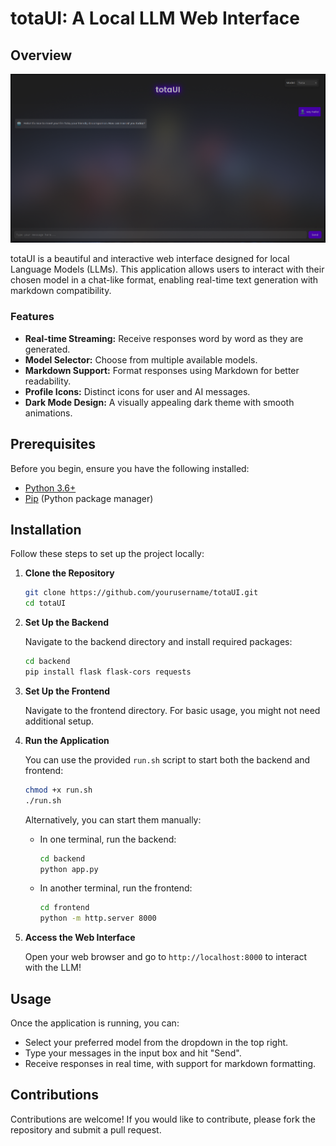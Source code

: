 # totaUI: A Local LLM Web Interface

## Overview

![preview](assets/preview.png)

totaUI is a beautiful and interactive web interface designed for local Language Models (LLMs). This application allows users to interact with their chosen model in a chat-like format, enabling real-time text generation with markdown compatibility. 

### Features

- **Real-time Streaming:** Receive responses word by word as they are generated.
- **Model Selector:** Choose from multiple available models.
- **Markdown Support:** Format responses using Markdown for better readability.
- **Profile Icons:** Distinct icons for user and AI messages.
- **Dark Mode Design:** A visually appealing dark theme with smooth animations.

## Prerequisites

Before you begin, ensure you have the following installed:

- [Python 3.6+](https://www.python.org/downloads/)
- [Pip](https://pip.pypa.io/en/stable/installation/) (Python package manager)

## Installation

Follow these steps to set up the project locally:

1. **Clone the Repository**

   ```bash
   git clone https://github.com/yourusername/totaUI.git
   cd totaUI
   ```

2. **Set Up the Backend**

   Navigate to the backend directory and install required packages:

   ```bash
   cd backend
   pip install flask flask-cors requests
   ```

3. **Set Up the Frontend**

   Navigate to the frontend directory. For basic usage, you might not need additional setup.

4. **Run the Application**

   You can use the provided `run.sh` script to start both the backend and frontend:

   ```bash
   chmod +x run.sh
   ./run.sh
   ```

   Alternatively, you can start them manually:
   - In one terminal, run the backend:
     ```bash
     cd backend
     python app.py
     ```

   - In another terminal, run the frontend:
     ```bash
     cd frontend
     python -m http.server 8000
     ```

5. **Access the Web Interface**

   Open your web browser and go to `http://localhost:8000` to interact with the LLM!

## Usage

Once the application is running, you can:
- Select your preferred model from the dropdown in the top right.
- Type your messages in the input box and hit "Send".
- Receive responses in real time, with support for markdown formatting.

## Contributions

Contributions are welcome! If you would like to contribute, please fork the repository and submit a pull request.
